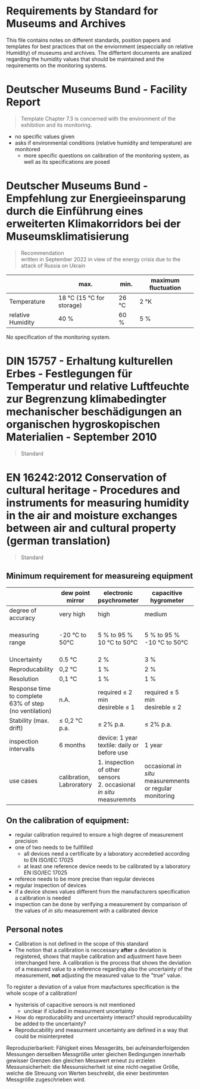 Requirements by Standard for Museums and Archives
===

This file contains notes on different standards, position papers and templates for best practices that on the enviornment (especcially on relative Humidity) of museums and archives.
The differtent documents are analized regarding the humidity values that should be maintained and the requirements on the monitoring systems.

# Deutscher Museums Bund - Facility Report
> Template
Chapter 7.3 is concerned with the environment of the exhibition and its monitoring. 
- no specific values given
- asks if environmental conditions (relative humidity and temperature) are monitored
    - more specific questions on calibration of the monitoring system, as well as its specifications are posed

# Deutscher Museums Bund - Empfehlung zur Energieeinsparung durch die Einführung eines erweiterten Klimakorridors bei der Museumsklimatisierung
> Recommendation <br>
> written in September 2022 in view of the energy crisis due to the attack of Russia on Ukrain

||max.|min.|maximum fluctuation|
|---|---|---|---|
|Temperature|18 °C (15 °C for storage)|26 °C|2 °K|
|relative Humidity|40 %|60 %|5 %|

No specification of the monitoring system.

# DIN 15757 - Erhaltung kulturellen Erbes - Festlegungen für Temperatur und relative Luftfeuchte zur Begrenzung klimabedingter mechanischer beschädigungen an organischen hygroskopischen Materialien - September 2010

> Standard

# EN 16242:2012 Conservation of cultural heritage - Procedures and instruments for measuring humidity in the air and moisture exchanges between air and cultural property (german translation)

> Standard

## Minimum requirement for measureing equipment
||dew point mirror|electronic psychrometer|capacitive hygrometer| impedance-hygrometer|hair-hygrometer|
|---|---|---|---|---|---|
|degree of accuracy|very high|high|medium|medium|low|
|measuring range| -20 °C to 50°C | 5 % to 95 % <br> 10 °C to 50°C|5 % to 95 % <br> -10 °C to 50°C|5 % to 95 % <br> -10 °C to 50°C|35 % to 95 % <br> -10 °C to 50°C|
|Uncertainty|0.5 °C|2 %|3 %|3 %|10 %|
|Reproducability|0,2 °C|1 %|2 %|2 %|5 %|
|Resolution|0,1 °C|1 %|1 %|1 %|2,5 %|
|Response time to complete 63% of step (no ventilation)|n.A.|required ≤ 2 min <br> desireble ≤ 1 |required ≤ 5 min <br> desireble ≤ 2 |required ≤ 5 min <br> desireble ≤ 2 |10min|
|Stability (max. drift)|≤ 0,2 °C p.a.| ≤ 2% p.a.|≤ 2% p.a.|≤ 2% p.a.|≤ 5% p.m.
|inspection intervalls|6 months| device: 1 year <br> textile: daily or before use| 1 year| 1 year| 3 months|
|use cases| calibration, Labroratory| 1. inspection of other sensors <br> 2. occasional *in situ* measuremnts| occasional *in situ* measuremnents or regular monitoring|occasional *in situ* measuremnents or regular monitoring|only in  acceptional ases for vissual inspection|

## On the calibration of equipment:
- regular calibration required to ensure a high degree of measurement precision
- one of two needs to be fullfilled
    - all devices need a certificate by a laboratory accredetied according to EN ISO/IEC 17025
    - at least one reference device needs to be calibrated by a laboratory EN ISO/IEC 17025
- referece needs to be more precise than regular devieces
- regular inspection of devices
- if a device shows values different from the manufacturers specification a calibration is needed
- inspection can be done by verifying a measurement by comparison of the values of *in situ* measurement with a calibrated device 

## Personal notes
- Calibration is not defined in the scope of this standard
- The notion that a calibration is neccessary **after** a deviation is registered, shows that maybe calibration and adjustment have been interchanged here. A calibration is the process that shows the deviation of a measured value to a reference regarding also the uncertainty of the measurement, **not** adjusting the measured value to the "true" value.<br>

To register a deviation of a value from maufactures specification is the whole scope of a calibration!
- hysterisis of capacitive sensors is not mentioned
    - unclear if icluded in measurment uncertainty
- How do reproducability and uncertainty interact? should reproducability be added to the uncertainty?
- Reproducability and measurment uncertainty are defined in a way that could be misinterpreted

Reproduzierbarkeit: Fähigkeit eines Messgeräts, bei aufeinanderfolgenden Messungen derselben Messgröße unter gleichen Bedingungen innerhalb gewisser Grenzen den gleichen Messwert erneut zu erzielen
Messunsicherheit: die Messunsicherheit ist eine nicht-negative Größe, welche die Streuung von Werten beschreibt, die einer bestimmten Messgröße zugeschrieben wird. 


